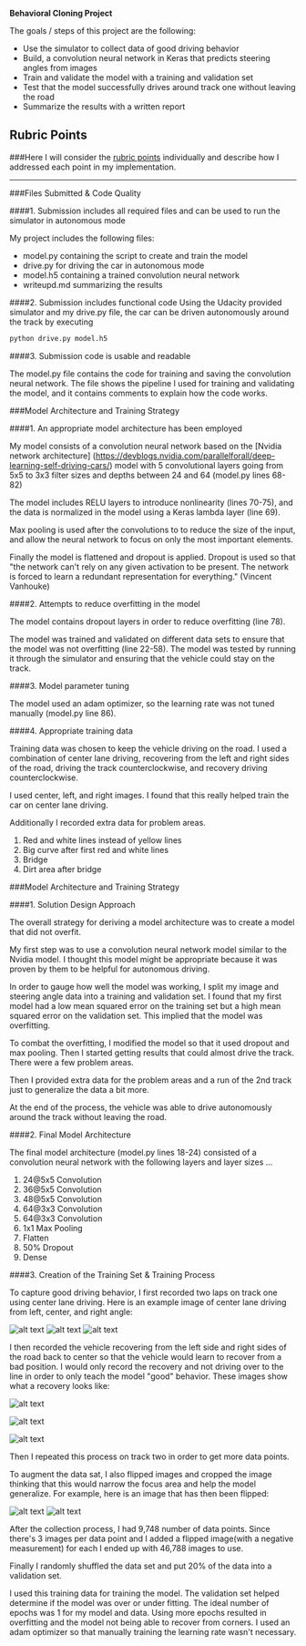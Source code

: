 **Behavioral Cloning Project**

The goals / steps of this project are the following:
* Use the simulator to collect data of good driving behavior
* Build, a convolution neural network in Keras that predicts steering angles from images
* Train and validate the model with a training and validation set
* Test that the model successfully drives around track one without leaving the road
* Summarize the results with a written report


[//]: # (Image References)

[image1]: ./writeup-media/left_2017_07_28_13_49_53_447.jpg "Left"
[image2]: ./writeup-media/center_2017_07_28_13_49_53_447.jpg "Center"
[image3]: ./writeup-media/right_2017_07_28_13_49_53_447.jpg "Right"

[image4]: ./writeup-media/center_2017_07_28_13_48_54_398.jpg "Recovery Image"
[image5]: ./writeup-media/center_2017_07_28_13_48_54_570.jpg "Recovery Image"
[image6]: ./writeup-media/center_2017_07_28_13_48_54_986.jpg "Recovery Image"

[image7]: ./writeup-media/left_2017_07_28_13_48_36_817.jpg "Flipped Image"
[image8]: ./writeup-media/left_2017_07_28_13_48_36_817_flipped.jpg "Flipped Image"

## Rubric Points
###Here I will consider the [rubric points](https://review.udacity.com/#!/rubrics/432/view) individually and describe how I addressed each point in my implementation.  

---
###Files Submitted & Code Quality

####1. Submission includes all required files and can be used to run the simulator in autonomous mode

My project includes the following files:
* model.py containing the script to create and train the model
* drive.py for driving the car in autonomous mode
* model.h5 containing a trained convolution neural network 
* writeupd.md summarizing the results

####2. Submission includes functional code
Using the Udacity provided simulator and my drive.py file, the car can be driven autonomously around the track by executing 
```sh
python drive.py model.h5
```

####3. Submission code is usable and readable

The model.py file contains the code for training and saving the convolution neural network. The file shows the pipeline I used for training and validating the model, and it contains comments to explain how the code works.

###Model Architecture and Training Strategy

####1. An appropriate model architecture has been employed

My model consists of a convolution neural network based on the [Nvidia network architecture] (https://devblogs.nvidia.com/parallelforall/deep-learning-self-driving-cars/) model with 5 convolutional layers going from 5x5 to 3x3 filter sizes and depths between 24 and 64 (model.py lines 68-82)

The model includes RELU layers to introduce nonlinearity (lines 70-75), and the data is normalized in the model using a Keras lambda layer (line 69). 

Max pooling is used after the convolutions to to reduce the size of the input, and allow the neural network to focus on only the most important elements.

Finally the model is flattened and dropout is applied. Dropout is used so that "the network can't rely on any given activation to be present. The network is forced to learn a redundant representation for everything." (Vincent Vanhouke)

####2. Attempts to reduce overfitting in the model

The model contains dropout layers in order to reduce overfitting (line 78). 

The model was trained and validated on different data sets to ensure that the model was not overfitting (line 22-58). The model was tested by running it through the simulator and ensuring that the vehicle could stay on the track.

####3. Model parameter tuning

The model used an adam optimizer, so the learning rate was not tuned manually (model.py line 86).

####4. Appropriate training data

Training data was chosen to keep the vehicle driving on the road. I used a combination of center lane driving, recovering from the left and right sides of the road, driving the track counterclockwise, and recovery driving counterclockwise.

I used center, left, and right images. I found that this really helped train the car on center lane driving. 

Additionally I recorded extra data for problem areas.
1. Red and white lines instead of yellow lines
2. Big curve after first red and white lines
3. Bridge
5. Dirt area after bridge

###Model Architecture and Training Strategy

####1. Solution Design Approach

The overall strategy for deriving a model architecture was to create a model that did not overfit.

My first step was to use a convolution neural network model similar to the Nvidia model. I thought this model might be appropriate because it was proven by them to be helpful for autonomous driving.

In order to gauge how well the model was working, I split my image and steering angle data into a training and validation set. I found that my first model had a low mean squared error on the training set but a high mean squared error on the validation set. This implied that the model was overfitting. 

To combat the overfitting, I modified the model so that it used dropout and max pooling. Then I started getting results that could almost drive the track. There were a few problem areas.

Then I provided extra data for the problem areas and a run of the 2nd track just to generalize the data a bit more.

At the end of the process, the vehicle was able to drive autonomously around the track without leaving the road.

####2. Final Model Architecture

The final model architecture (model.py lines 18-24) consisted of a convolution neural network with the following layers and layer sizes ...

1. 24@5x5 Convolution
1. 36@5x5 Convolution
1. 48@5x5 Convolution
1. 64@3x3 Convolution
1. 64@3x3 Convolution
1. 1x1 Max Pooling
1. Flatten
1. 50% Dropout
1. Dense

####3. Creation of the Training Set & Training Process

To capture good driving behavior, I first recorded two laps on track one using center lane driving. Here is an example image of center lane driving from left, center, and right angle:

![alt text][image1]
![alt text][image2]
![alt text][image3]

I then recorded the vehicle recovering from the left side and right sides of the road back to center so that the vehicle would learn to recover from a bad position. I would only record the recovery and not driving over to the line in order to only teach the model "good" behavior. These images show what a recovery looks like:

![alt text][image4]

![alt text][image5]

![alt text][image6]

Then I repeated this process on track two in order to get more data points.

To augment the data sat, I also flipped images and cropped the image thinking that this would narrow the focus area and help the model generalize. For example, here is an image that has then been flipped:

![alt text][image7]
![alt text][image8]


After the collection process, I had 9,748 number of data points. Since there's 3 images per data point and I added a flipped image(with a negative measurement) for each I ended up with 46,788 images to use.

Finally I randomly shuffled the data set and put 20% of the data into a validation set. 

I used this training data for training the model. The validation set helped determine if the model was over or under fitting. The ideal number of epochs was 1 for my model and data. Using more epochs resulted in overfitting and the model not being able to recover from corners. I used an adam optimizer so that manually training the learning rate wasn't necessary.

